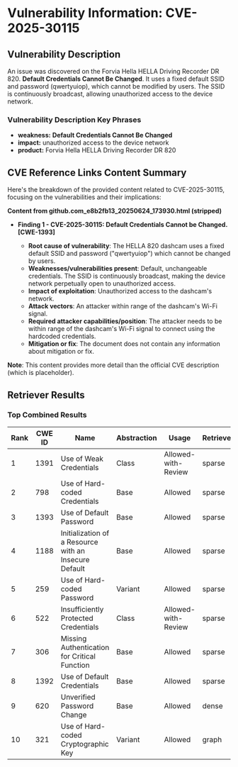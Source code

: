 # Vulnerability Information: CVE-2025-30115

## Vulnerability Description
An issue was discovered on the Forvia Hella HELLA Driving Recorder DR 820. **Default Credentials Cannot Be Changed**. It uses a fixed default SSID and password (qwertyuiop), which cannot be modified by users. The SSID is continuously broadcast, allowing unauthorized access to the device network.

### Vulnerability Description Key Phrases
- **weakness:** **Default Credentials Cannot Be Changed**
- **impact:** unauthorized access to the device network
- **product:** Forvia Hella HELLA Driving Recorder DR 820

## CVE Reference Links Content Summary
Here's the breakdown of the provided content related to CVE-2025-30115, focusing on the vulnerabilities and their implications:

**Content from github.com_e8b2fb13_20250624_173930.html (stripped)**

*   **Finding 1 - CVE-2025-30115: Default Credentials Cannot be Changed. \[CWE-1393]**

    *   **Root cause of vulnerability**: The HELLA 820 dashcam uses a fixed default SSID and password ("qwertyuiop") which cannot be changed by users.
    *   **Weaknesses/vulnerabilities present**: Default, unchangeable credentials. The SSID is continuously broadcast, making the device network perpetually open to unauthorized access.
    *   **Impact of exploitation**: Unauthorized access to the dashcam's network.
    *   **Attack vectors**: An attacker within range of the dashcam's Wi-Fi signal.
    *   **Required attacker capabilities/position**: The attacker needs to be within range of the dashcam's Wi-Fi signal to connect using the hardcoded credentials.
    *   **Mitigation or fix**: The document does not contain any information about mitigation or fix.

**Note**: This content provides more detail than the official CVE description (which is placeholder).

## Retriever Results

### Top Combined Results

| Rank | CWE ID | Name | Abstraction | Usage  | Retrievers | Individual Scores |
|------|--------|------|-------------|-------|------------|-------------------|
| 1 | 1391 | Use of Weak Credentials | Class | Allowed-with-Review | sparse | 0.283 |
| 2 | 798 | Use of Hard-coded Credentials | Base | Allowed | sparse | 0.277 |
| 3 | 1393 | Use of Default Password | Base | Allowed | sparse | 0.275 |
| 4 | 1188 | Initialization of a Resource with an Insecure Default | Base | Allowed | sparse | 0.267 |
| 5 | 259 | Use of Hard-coded Password | Variant | Allowed | sparse | 0.256 |
| 6 | 522 | Insufficiently Protected Credentials | Class | Allowed-with-Review | sparse | 0.253 |
| 7 | 306 | Missing Authentication for Critical Function | Base | Allowed | sparse | 0.252 |
| 8 | 1392 | Use of Default Credentials | Base | Allowed | sparse | 0.249 |
| 9 | 620 | Unverified Password Change | Base | Allowed | dense | 0.481 |
| 10 | 321 | Use of Hard-coded Cryptographic Key | Variant | Allowed | graph | 0.002 |


